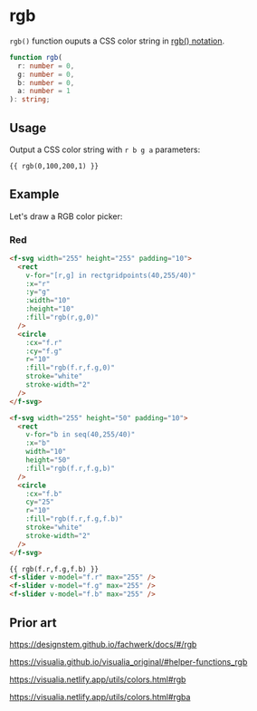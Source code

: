 # rgb

`rgb()` function ouputs a CSS color string in [rgb() notation](<https://developer.mozilla.org/en-US/docs/Web/CSS/color_value/rgb()>).

```ts
function rgb(
  r: number = 0,
  g: number = 0,
  b: number = 0,
  a: number = 1
): string;
```

## Usage

Output a CSS color string with `r b g a` parameters:

```md
{{ rgb(0,100,200,1) }}
```

## Example

Let's draw a RGB color picker:

### Red

```md
<f-svg width="255" height="255" padding="10">
  <rect
    v-for="[r,g] in rectgridpoints(40,255/40)"
    :x="r"
    :y="g"
    :width="10"
    :height="10"
    :fill="rgb(r,g,0)"
  />
  <circle
    :cx="f.r"
    :cy="f.g"
    r="10"
    :fill="rgb(f.r,f.g,0)"
    stroke="white"
    stroke-width="2"
  />
</f-svg>

<f-svg width="255" height="50" padding="10">
  <rect
    v-for="b in seq(40,255/40)"
    :x="b"
    width="10"
    height="50"
    :fill="rgb(f.r,f.g,b)"
  />
  <circle
    :cx="f.b"
    cy="25"
    r="10"
    :fill="rgb(f.r,f.g,f.b)"
    stroke="white"
    stroke-width="2"
  />
</f-svg>

{{ rgb(f.r,f.g,f.b) }}
<f-slider v-model="f.r" max="255" />
<f-slider v-model="f.g" max="255" />
<f-slider v-model="f.b" max="255" />
```

## Prior art

https://designstem.github.io/fachwerk/docs/#/rgb

https://visualia.github.io/visualia_original/#helper-functions_rgb

https://visualia.netlify.app/utils/colors.html#rgb

https://visualia.netlify.app/utils/colors.html#rgba
